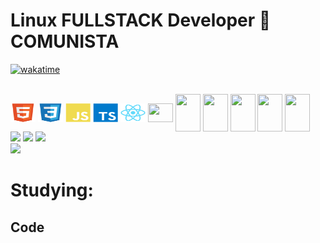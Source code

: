   # Linux FULLSTACK Developer :rocket: COMUNISTA
[![wakatime](https://wakatime.com/badge/user/23c55239-999c-4c5b-b110-f53b26806031.svg)](https://wakatime.com/@23c55239-999c-4c5b-b110-f53b26806031)
  <div style="display: inline_block"><br>
    <img align="center" alt="HTML" height="30" width="40" src="https://raw.githubusercontent.com/devicons/devicon/master/icons/html5/html5-original.svg">
    <img align="center" alt="CSS" height="30" width="40" src="https://raw.githubusercontent.com/devicons/devicon/master/icons/css3/css3-original.svg">
    <img align="center" alt="Js" height="30" width="40" src="https://raw.githubusercontent.com/devicons/devicon/master/icons/javascript/javascript-plain.svg">
    <img align="center" alt="Ts" height="30" width="40" src="https://raw.githubusercontent.com/devicons/devicon/master/icons/typescript/typescript-plain.svg">
    <img align="center" alt="React" height="30" width="40" src="https://raw.githubusercontent.com/devicons/devicon/master/icons/react/react-original.svg">
    <img align="center" height="30" width="40" src="https://cdn.jsdelivr.net/gh/devicons/devicon/icons/angularjs/angularjs-original.svg" />
    <img align="center" src="https://cdn.jsdelivr.net/gh/devicons/devicon/icons/bash/bash-original.svg" height="60" width="40" />
    <img align="center" src="https://cdn.jsdelivr.net/gh/devicons/devicon/icons/java/java-original.svg" height="60" width="40" />
    <img align="center" src="https://cdn.jsdelivr.net/gh/devicons/devicon/icons/bulma/bulma-plain.svg" height="60" width="40" />
    <img align="center" src="https://cdn.jsdelivr.net/gh/devicons/devicon/icons/kotlin/kotlin-original.svg" height="60" width="40" />
    <img align="center" src="https://cdn.jsdelivr.net/gh/devicons/devicon/icons/sass/sass-original.svg" height="60" width="40" />
  <div>  
  <img height="180em" src="https://github-readme-stats.vercel.app/api/top-langs/?username=LinuxMistery00&layout=compact&langs_count=16&theme=dark"/>
  <img height="180em" src="https://github-readme-stats.vercel.app/api?username=LinuxMistery00&theme=dark">
  <img min-width="180em"  src="https://github-readme-stats.vercel.app/api/wakatime/?username=LinuxMistery00&layout=compact&theme=prussian&custom_title=Most%20Used%20Languages&langs_count=100"/>
</div>
<div>
  <img src="https://cdn.dribbble.com/users/7094769/screenshots/16379061/media/27d863079a1c8955e2664197d600763d.gif" height="200em"/>
</div>
<h1>Studying:</h1>
<h2>Code</h2>
<div style="display: inline_block"><br>
</div>
